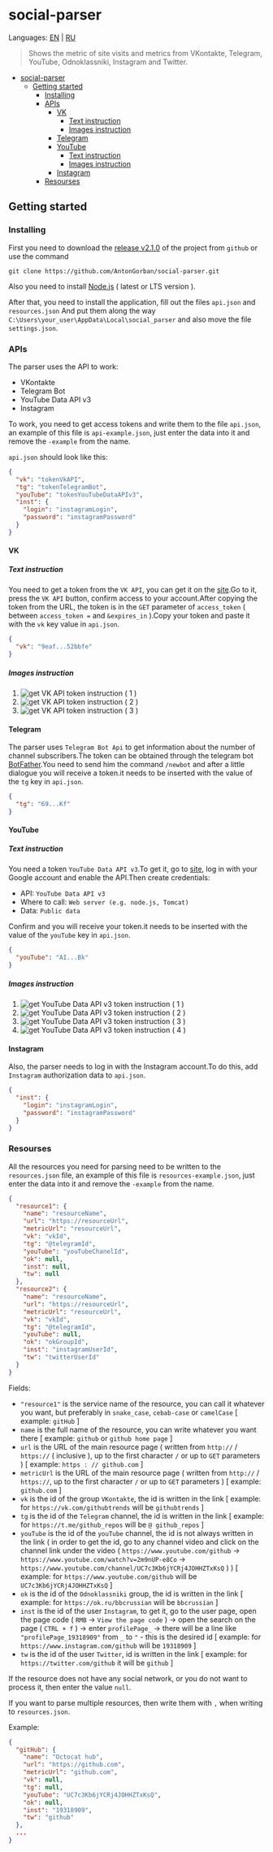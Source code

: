 # social-parser

Languages: [EN](https://github.com/AntonGorban/social-parser/blob/main/README.md) | [RU](https://github.com/AntonGorban/social-parser/blob/main/README.RU.md)

> Shows the metric of site visits and metrics from VKontakte, Telegram, YouTube, Odnoklassniki, Instagram and Twitter.

- [social-parser](#social-parser)
  - [Getting started](#getting-started)
    - [Installing](#installing)
    - [APIs](#apis)
      - [VK](#vk)
        - [Text instruction](#text-instruction)
        - [Images instruction](#images-instruction)
      - [Telegram](#telegram)
      - [YouTube](#youtube)
        - [Text instruction](#text-instruction-1)
        - [Images instruction](#images-instruction-1)
      - [Instagram](#instagram)
    - [Resourses](#resourses)

## Getting started

### Installing

First you need to download the [release v2.1.0](https://github.com/AntonGorban/social-parser/releases/tag/v2.1.0) of the project from `github` or use the command

```Shell
git clone https://github.com/AntonGorban/social-parser.git
```

Also you need to install [Node.js](https://nodejs.org) ( latest or LTS version ).

After that, you need to install the application, fill out the files `api.json` and `resources.json` And put them along the way `C:\Users\your_user\AppData\Local\social_parser` and also move the file `settings.json`.

### APIs

The parser uses the API to work:

- VKontakte
- Telegram Bot
- YouTube Data API v3
- Instagram

To work, you need to get access tokens and write them to the file `api.json`, an example of this file is `api-example.json`, just enter the data into it and remove the `-example` from the name.

`api.json` should look like this:

```json
{
  "vk": "tokenVkAPI",
  "tg": "tokenTelegramBot",
  "youTube": "tokenYouTubeDataAPIv3",
  "inst": {
    "login": "instagramLogin",
    "password": "instagramPassword"
  }
}
```

#### VK

##### Text instruction

You need to get a token from the `VK API`, you can get it on the [site](https://vkhost.github.io/).Go to it, press the `VK API` button, confirm access to your account.After copying the token from the URL, the token is in the `GET` parameter of `access_token` ( between `access_token =` and `&expires_in` ).Copy your token and paste it with the `vk` key value in `api.json`.

```json
{
  "vk": "9eaf...52bbfe"
}
```

##### Images instruction

1. ![get VK API token instruction ( 1 )](https://i.imgur.com/TzPqYiC.png)
2. ![get VK API token instruction ( 2 )](https://i.imgur.com/xvhUKDq.png)
3. ![get VK API token instruction ( 3 )](https://i.imgur.com/Q8iQ1Nt.png)

#### Telegram

The parser uses `Telegram Bot Api` to get information about the number of channel subscribers.The token can be obtained through the telegram bot [BotFather](https://t.me/BotFather).You need to send him the command `/newbot` and after a little dialogue you will receive a token.it needs to be inserted with the value of the `tg` key in `api.json`.

```json
{
  "tg": "69...Kf"
}
```

#### YouTube

##### Text instruction

You need a token `YouTube Data API v3`.To get it, go to [site](https://console.developers.google.com/apis/library/youtube.googleapis.com), log in with your Google account and enable the API.Then create credentials:

- API: `YouTube Data API v3`
- Where to call: `Web server (e.g. node.js, Tomcat)`
- Data: `Public data`

Confirm and you will receive your token.it needs to be inserted with the value of the `youTube` key in `api.json`.

```json
{
  "youTube": "AI...Bk"
}
```

##### Images instruction

1. ![get YouTube Data API v3 token instruction ( 1 )](https://i.imgur.com/YUkhN72.png)
2. ![get YouTube Data API v3 token instruction ( 2 )](https://i.imgur.com/iH6oCz1.png)
3. ![get YouTube Data API v3 token instruction ( 3 )](https://i.imgur.com/0W5OR2J.png)
4. ![get YouTube Data API v3 token instruction ( 4 )](https://i.imgur.com/nFWe0Mp.png)

#### Instagram

Also, the parser needs to log in with the Instagram account.To do this, add `Instagram` authorization data to `api.json`.

```json
{
  "inst": {
    "login": "instagramLogin",
    "password": "instagramPassword"
  }
}
```

### Resourses

All the resources you need for parsing need to be written to the `resources.json` file, an example of this file is `resources-example.json`, just enter the data into it and remove the `-example` from the name.

```json
{
  "resource1": {
    "name": "resourceName",
    "url": "https://resourceUrl",
    "metricUrl": "resourceUrl",
    "vk": "vkId",
    "tg": "@telegramId",
    "youTube": "youTubeChanelId",
    "ok": null,
    "inst": null,
    "tw": null
  },
  "resource2": {
    "name": "resourceName",
    "url": "https://resourceUrl",
    "metricUrl": "resourceUrl",
    "vk": "vkId",
    "tg": "@telegramId",
    "youTube": null,
    "ok": "okGroupId",
    "inst": "instagramUserId",
    "tw": "twitterUserId"
  }
}
```

Fields:

- `"resource1"` is the service name of the resource, you can call it whatever you want, but preferably in `snake_case`, `cebab-case` or `camelCase` [ example: `gitHub` ]
- `name` is the full name of the resource, you can write whatever you want there [ example: `github` or `github home page` ]
- `url` is the URL of the main resource page ( written from `http://` / `https://` ( inclusive ), up to the first character `/` or up to `GET` parameters ) [ example: `https : // github.com` ]
- `metricUrl` is the URL of the main resource page ( written from `http://` / `https://`, up to the first character `/` or up to `GET` parameters ) [ example: `github.com` ]
- `vk` is the id of the group `VKontakte`, the id is written in the link [ example: for `https://vk.com/githubtrends` will be `githubtrends` ]
- `tg` is the id of the `Telegram` channel, the id is written in the link [ example: for `https://t.me/github_repos` will be `@ github_repos` ]
- `youTube` is the id of the `youTube` channel, the id is not always written in the link ( in order to get the id, go to any channel video and click on the channel link under the video ( `https://www.youtube.com/github` -> `https://www.youtube.com/watch?v=2m9nUP-e8Co` -> `https://www.youtube.com/channel/UC7c3Kb6jYCRj4JOHHZTxKsQ` ) ) [ example: for `https://www.youtube.com/github` will be `UC7c3Kb6jYCRj4JOHHZTxKsQ` ]
- `ok` is the id of the `Odnoklassniki` group, the id is written in the link [ example: for `https://ok.ru/bbcrussian` will be `bbcrussian` ]
- `inst` is the id of the user `Instagram`, to get it, go to the user page, open the page code ( `RMB` -> `View the page code` ) -> open the search on the page ( `CTRL + f` ) -> enter `profilePage_` -> there will be a line like `"profilePage_19318909"` from `_` to `"` - this is the desired id [ example: for `https://www.instagram.com/github` will be `19318909` ]
- `tw` is the id of the user `Twitter`, id is written in the link [ example: for `https://twitter.com/github` it will be `github` ]

If the resource does not have any social network, or you do not want to process it, then enter the value `null`.

If you want to parse multiple resources, then write them with `,` when writing to `resources.json`.

Example:

```json
{
  "gitHub": {
    "name": "Octocat hub",
    "url": "https://github.com",
    "metricUrl": "github.com",
    "vk": null,
    "tg": null,
    "youTube": "UC7c3Kb6jYCRj4JOHHZTxKsQ",
    "ok": null,
    "inst": "19318909",
    "tw": "github"
  },
  ...
}
```

